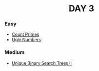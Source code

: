 <h1 align="center">
DAY 3

</h1>

### Easy

- [Count Primes](https://github.com/asthakri50/100_DAYS_OF_CODE/blob/main/Day003/2.java)
- [Ugly Numbers](https://github.com/asthakri50/100_DAYS_OF_CODE/blob/main/Day003/3.java)

### Medium

- [Unique Binary Search Trees II](https://github.com/asthakri50/100_DAYS_OF_CODE/blob/main/Day003/1.java)
